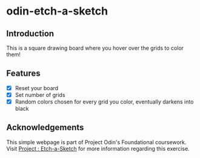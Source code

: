 # odin-etch-a-sketch

## Introduction
This is a square drawing board where you hover over the grids to color them! 

## Features 
- [x] Reset your board
- [x] Set number of grids
- [x] Random colors chosen for every grid you color, eventually darkens into black 

## Acknowledgements 
This simple webpage is part of Project Odin's Foundational coursework. Visit [Project : Etch-a-Sketch](https://www.theodinproject.com/lessons/foundations-etch-a-sketch) for more information regarding this exercise. 

